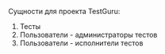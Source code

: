Сущности для проекта TestGuru:
1. Тесты
2. Пользователи - администраторы тестов
3. Пользователи - исполнители тестов

